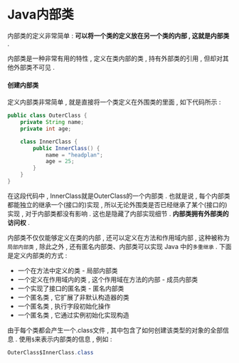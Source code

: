 # Java内部类

内部类的定义非常简单 : **可以将一个类的定义放在另一个类的内部 , 这就是内部类** .

内部类是一种非常有用的特性 , 定义在类内部的类 , 持有外部类的引用 , 但却对其他外部类不可见 .

#### 创建内部类

定义内部类非常简单 , 就是直接将一个类定义在外围类的里面 , 如下代码所示 :

```java
public class OuterClass {
    private String name;
    private int age;

    class InnerClass {
        public InnerClass() {
            name = "headplan";
            age = 25;
        }
    }
}
```

在这段代码中 , InnerClass就是OuterClass的一个内部类 . 也就是说 , 每个内部类都能独立的继承一个\(接口的\)实现 , 所以无论外围类是否已经继承了某个\(接口的\)实现 , 对于内部类都没有影响 . 这也是隐藏了内部实现细节 . **内部类拥有外部类的访问权** . 

内部类不仅仅能够定义在类的内部 , 还可以定义在方法和作用域内部 , 这种被称为`局部内部类` , 除此之外 , 还有匿名内部类、内部类可以实现 Java 中的`多重继承` . 下面是定义内部类的方式 : 

* 一个在方法中定义的类 - 局部内部类
* 一个定义在作用域内的类 , 这个作用域在方法的内部 - 成员内部类
* 一个实现了接口的匿名类 - 匿名内部类
* 一个匿名类 , 它扩展了非默认构造器的类
* 一个匿名类 , 执行字段初始化操作
* 一个匿名类 , 它通过实例初始化实现构造

由于每个类都会产生一个.class文件 , 其中包含了如何创建该类型的对象的全部信息 . 使用`$`来表示内部类的信息 , 例如 : 

```java
OuterClass$InnerClass.class
```



